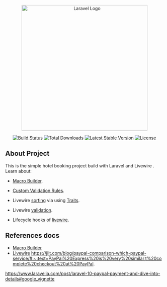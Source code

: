 <p align="center"><a href="https://laravel.com" target="_blank"><img src="https://raw.githubusercontent.com/laravel/art/master/logo-lockup/5%20SVG/2%20CMYK/1%20Full%20Color/laravel-logolockup-cmyk-red.svg" width="400" alt="Laravel Logo"></a></p>

<p align="center">
<a href="https://github.com/laravel/framework/actions"><img src="https://github.com/laravel/framework/workflows/tests/badge.svg" alt="Build Status"></a>
<a href="https://packagist.org/packages/laravel/framework"><img src="https://img.shields.io/packagist/dt/laravel/framework" alt="Total Downloads"></a>
<a href="https://packagist.org/packages/laravel/framework"><img src="https://img.shields.io/packagist/v/laravel/framework" alt="Latest Stable Version"></a>
<a href="https://packagist.org/packages/laravel/framework"><img src="https://img.shields.io/packagist/l/laravel/framework" alt="License"></a>
</p>

## About Project

This is the simple hotel booking project build with Laravel and Livewire .
Learn about:

- [Macro Builder](https://laravel.com/docs/10.x/collections#extending-collections).
- [Custom Validation Rules](https://laravel.com/docs/10.x/validation#custom-validation-rules).

- Livewire [sorting](https://laravel-livewire.com/screencasts/s7-sorting) via using [Traits](https://laravel-livewire.com/docs/2.x/traits).
- Livewire [validation](https://laravel-livewire.com/docs/2.x/input-validation#introduction).
- Lifecycle hooks of [livewire](https://laravel-livewire.com/docs/2.x/lifecycle-hooks).

## References docs
- [Macro Builder](https://devdojo.com/jeblister/how-to-build-a-searching-macro-in-laravel)
- [Livewire](https://laravel-livewire.com/screencasts/installation)
https://jilt.com/blog/paypal-comparison-which-paypal-service/#:~:text=PayPal%20Express%20is%20very%20similar,t%20complete%20checkout%20at%20PayPal.

https://www.laravelia.com/post/laravel-10-paypal-payment-and-dive-into-details#google_vignette